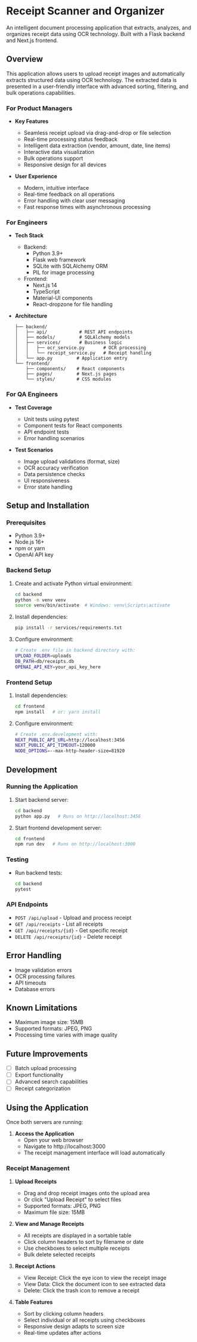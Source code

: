 # Receipt Scanner and Organizer

An intelligent document processing application that extracts, analyzes, and organizes receipt data using OCR technology. Built with a Flask backend and Next.js frontend.

## Overview

This application allows users to upload receipt images and automatically extracts structured data using OCR technology. The extracted data is presented in a user-friendly interface with advanced sorting, filtering, and bulk operations capabilities.

### For Product Managers
- **Key Features**
  - Seamless receipt upload via drag-and-drop or file selection
  - Real-time processing status feedback
  - Intelligent data extraction (vendor, amount, date, line items)
  - Interactive data visualization
  - Bulk operations support
  - Responsive design for all devices

- **User Experience**
  - Modern, intuitive interface
  - Real-time feedback on all operations
  - Error handling with clear user messaging
  - Fast response times with asynchronous processing

### For Engineers
- **Tech Stack**
  - Backend:
    - Python 3.9+
    - Flask web framework
    - SQLite with SQLAlchemy ORM
    - PIL for image processing
  - Frontend:
    - Next.js 14
    - TypeScript
    - Material-UI components
    - React-dropzone for file handling

- **Architecture**
  ```
  ├── backend/
  │   ├── api/            # REST API endpoints
  │   ├── models/         # SQLAlchemy models
  │   ├── services/       # Business logic
  │   │   ├── ocr_service.py       # OCR processing
  │   │   └── receipt_service.py   # Receipt handling
  │   └── app.py         # Application entry
  └── frontend/
      ├── components/    # React components
      ├── pages/         # Next.js pages
      └── styles/        # CSS modules
  ```

### For QA Engineers
- **Test Coverage**
  - Unit tests using pytest
  - Component tests for React components
  - API endpoint tests
  - Error handling scenarios

- **Test Scenarios**
  - Image upload validations (format, size)
  - OCR accuracy verification
  - Data persistence checks
  - UI responsiveness
  - Error state handling

## Setup and Installation

### Prerequisites
- Python 3.9+
- Node.js 16+
- npm or yarn
- OpenAI API key

### Backend Setup
1. Create and activate Python virtual environment:
   ```bash
   cd backend
   python -m venv venv
   source venv/bin/activate  # Windows: venv\Scripts\activate
   ```

2. Install dependencies:
   ```bash
   pip install -r services/requirements.txt
   ```

3. Configure environment:
   ```bash
   # Create .env file in backend directory with:
   UPLOAD_FOLDER=uploads
   DB_PATH=db/receipts.db
   OPENAI_API_KEY=your_api_key_here
   ```

### Frontend Setup
1. Install dependencies:
   ```bash
   cd frontend
   npm install   # or: yarn install
   ```

2. Configure environment:
   ```bash
   # Create .env.development with:
   NEXT_PUBLIC_API_URL=http://localhost:3456
   NEXT_PUBLIC_API_TIMEOUT=120000
   NODE_OPTIONS=--max-http-header-size=81920
   ```

## Development

### Running the Application
1. Start backend server:
   ```bash
   cd backend
   python app.py   # Runs on http://localhost:3456
   ```

2. Start frontend development server:
   ```bash
   cd frontend
   npm run dev   # Runs on http://localhost:3000
   ```

### Testing
- Run backend tests:
  ```bash
  cd backend
  pytest
  ```

### API Endpoints
- `POST /api/upload` - Upload and process receipt
- `GET /api/receipts` - List all receipts
- `GET /api/receipts/{id}` - Get specific receipt
- `DELETE /api/receipts/{id}` - Delete receipt

## Error Handling
- Image validation errors
- OCR processing failures
- API timeouts
- Database errors

## Known Limitations
- Maximum image size: 15MB
- Supported formats: JPEG, PNG
- Processing time varies with image quality

## Future Improvements
- [ ] Batch upload processing
- [ ] Export functionality
- [ ] Advanced search capabilities
- [ ] Receipt categorization

## Using the Application

Once both servers are running:

1. **Access the Application**
   - Open your web browser
   - Navigate to http://localhost:3000
   - The receipt management interface will load automatically

### Receipt Management
1. **Upload Receipts**
   - Drag and drop receipt images onto the upload area
   - Or click "Upload Receipt" to select files
   - Supported formats: JPEG, PNG
   - Maximum file size: 15MB

2. **View and Manage Receipts**
   - All receipts are displayed in a sortable table
   - Click column headers to sort by filename or date
   - Use checkboxes to select multiple receipts
   - Bulk delete selected receipts

3. **Receipt Actions**
   - View Receipt: Click the eye icon to view the receipt image
   - View Data: Click the document icon to see extracted data
   - Delete: Click the trash icon to remove a receipt

4. **Table Features**
   - Sort by clicking column headers
   - Select individual or all receipts using checkboxes
   - Responsive design adapts to screen size
   - Real-time updates after actions